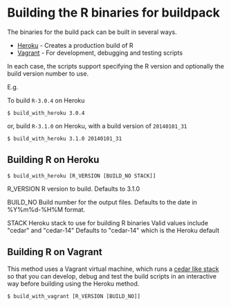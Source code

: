 # Building the R binaries for buildpack

The binaries for the build pack can be built in several ways.

* [Heroku](https://www.heroku.com) - Creates a production build of R
* [Vagrant](http://www.vagrantup.com) - For development, debugging and testing scripts

In each case, the scripts support specifying the R version and optionally the build version number to use.

  E.g.

  To build `R-3.0.4` on Heroku

  `$ build_with_heroku 3.0.4`

  or, build `R-3.1.0` on Heroku, with a build version of `20140101_31`

  `$ build_with_heroku 3.1.0 20140101_31`

## Building R on Heroku

`$ build_with_heroku [R_VERSION [BUILD_NO STACK]]`

  R_VERSION     R version to build.
                Defaults to 3.1.0

  BUILD_NO      Build number for the output files.
                Defaults to the date in %Y%m%d-%H%M format.

  STACK         Heroku stack to use for building R binaries
                Valid values include "cedar" and "cedar-14"
                Defaults to "cedar-14" which is the Heroku default

## Building R on Vagrant

This method uses a Vagrant virtual machine, which runs a [cedar like stack](https://github.com/ejholmes/vagrant-heroku) so that
you can develop, debug and test the build scripts in an interactive way before building using the Heroku method.

`$ build_with_vagrant [R_VERSION [BUILD_NO]]`
